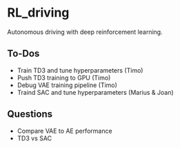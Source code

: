 # RL_driving
Autonomous driving with deep reinforcement learning.  

## To-Dos
* Train TD3 and tune hyperparameters (Timo)  
* Push TD3 training to GPU (Timo)
* Debug VAE training pipeline (Timo)
* Traind SAC and tune hyperparameters (Marius & Joan)


## Questions
* Compare VAE to AE performance
* TD3 vs SAC
